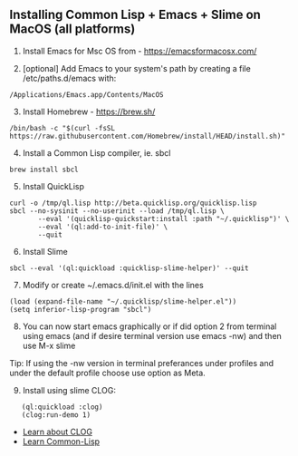 
## Installing Common Lisp + Emacs + Slime on MacOS (all platforms)

1. Install Emacs for Msc OS from - https://emacsformacosx.com/

2. [optional] Add Emacs to your system's path by creating a
file /etc/paths.d/emacs with:
```
/Applications/Emacs.app/Contents/MacOS
```

3. Install Homebrew - https://brew.sh/
```
/bin/bash -c "$(curl -fsSL https://raw.githubusercontent.com/Homebrew/install/HEAD/install.sh)"
```

4. Install a Common Lisp compiler, ie. sbcl
```
brew install sbcl
```

5. Install QuickLisp
```
curl -o /tmp/ql.lisp http://beta.quicklisp.org/quicklisp.lisp
sbcl --no-sysinit --no-userinit --load /tmp/ql.lisp \
       --eval '(quicklisp-quickstart:install :path "~/.quicklisp")' \
       --eval '(ql:add-to-init-file)' \
       --quit
```

6. Install Slime
```
sbcl --eval '(ql:quickload :quicklisp-slime-helper)' --quit
```

7. Modify or create ~/.emacs.d/init.el with the lines
```
(load (expand-file-name "~/.quicklisp/slime-helper.el"))
(setq inferior-lisp-program "sbcl")
```

8. You can now start emacs graphically or if did option 2 from terminal
using emacs (and if desire terminal version use emacs -nw) and then use M-x slime

Tip: If using the -nw version in terminal preferances under profiles and under
the default profile choose use option as Meta.

9. Install using slime CLOG:
```
   (ql:quickload :clog)
   (clog:run-demo 1)
```

-  [Learn about CLOG](README.md)
-  [Learn Common-Lisp](LEARN.md)
